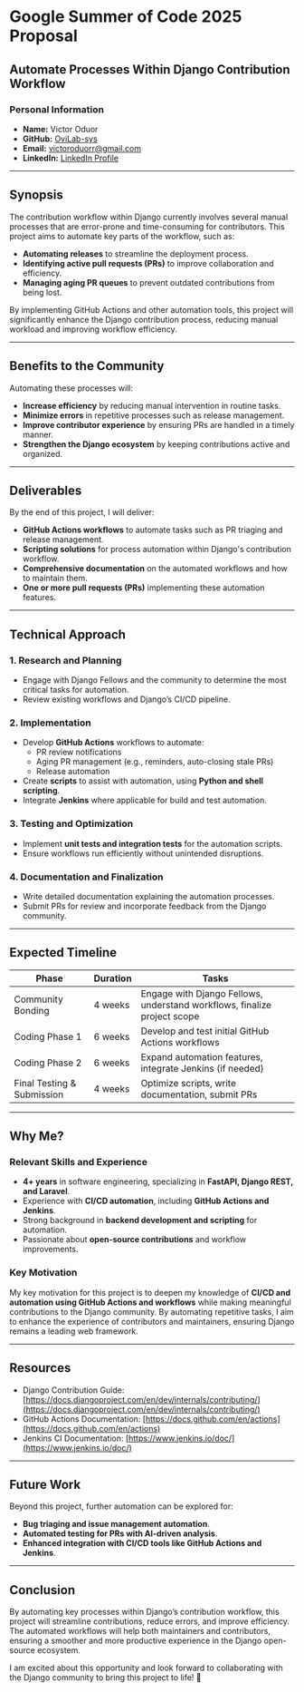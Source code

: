 # **Google Summer of Code 2025 Proposal**

## **Automate Processes Within Django Contribution Workflow**

### **Personal Information**
- **Name:** Victor Oduor
- **GitHub:** [OviLab-sys](https://github.com/OviLab-sys)
- **Email:** victoroduorr@gmail.com
- **LinkedIn:** [LinkedIn Profile](https://www.linkedin.com/in/victor-oduor/)

---

## **Synopsis**
The contribution workflow within Django currently involves several manual processes that are error-prone and time-consuming for contributors. This project aims to automate key parts of the workflow, such as:

- **Automating releases** to streamline the deployment process.
- **Identifying active pull requests (PRs)** to improve collaboration and efficiency.
- **Managing aging PR queues** to prevent outdated contributions from being lost.

By implementing GitHub Actions and other automation tools, this project will significantly enhance the Django contribution process, reducing manual workload and improving workflow efficiency.

---

## **Benefits to the Community**
Automating these processes will:
- **Increase efficiency** by reducing manual intervention in routine tasks.
- **Minimize errors** in repetitive processes such as release management.
- **Improve contributor experience** by ensuring PRs are handled in a timely manner.
- **Strengthen the Django ecosystem** by keeping contributions active and organized.

---

## **Deliverables**
By the end of this project, I will deliver:
- **GitHub Actions workflows** to automate tasks such as PR triaging and release management.
- **Scripting solutions** for process automation within Django's contribution workflow.
- **Comprehensive documentation** on the automated workflows and how to maintain them.
- **One or more pull requests (PRs)** implementing these automation features.

---

## **Technical Approach**
### **1. Research and Planning**
- Engage with Django Fellows and the community to determine the most critical tasks for automation.
- Review existing workflows and Django’s CI/CD pipeline.

### **2. Implementation**
- Develop **GitHub Actions** workflows to automate:
  - PR review notifications
  - Aging PR management (e.g., reminders, auto-closing stale PRs)
  - Release automation
- Create **scripts** to assist with automation, using **Python and shell scripting**.
- Integrate **Jenkins** where applicable for build and test automation.

### **3. Testing and Optimization**
- Implement **unit tests and integration tests** for the automation scripts.
- Ensure workflows run efficiently without unintended disruptions.

### **4. Documentation and Finalization**
- Write detailed documentation explaining the automation processes.
- Submit PRs for review and incorporate feedback from the Django community.

---

## **Expected Timeline**
| **Phase** | **Duration** | **Tasks** |
|-----------|------------|------------|
| Community Bonding | 4 weeks | Engage with Django Fellows, understand workflows, finalize project scope |
| Coding Phase 1 | 6 weeks | Develop and test initial GitHub Actions workflows |
| Coding Phase 2 | 6 weeks | Expand automation features, integrate Jenkins (if needed) |
| Final Testing & Submission | 4 weeks | Optimize scripts, write documentation, submit PRs |

---

## **Why Me?**
### **Relevant Skills and Experience**
- **4+ years** in software engineering, specializing in **FastAPI, Django REST, and Laravel**.
- Experience with **CI/CD automation**, including **GitHub Actions and Jenkins**.
- Strong background in **backend development and scripting** for automation.
- Passionate about **open-source contributions** and workflow improvements.

### **Key Motivation**
My key motivation for this project is to deepen my knowledge of **CI/CD and automation using GitHub Actions and workflows** while making meaningful contributions to the Django community. By automating repetitive tasks, I aim to enhance the experience of contributors and maintainers, ensuring Django remains a leading web framework.

---

## **Resources**
- Django Contribution Guide: [https://docs.djangoproject.com/en/dev/internals/contributing/](https://docs.djangoproject.com/en/dev/internals/contributing/)
- GitHub Actions Documentation: [https://docs.github.com/en/actions](https://docs.github.com/en/actions)
- Jenkins CI Documentation: [https://www.jenkins.io/doc/](https://www.jenkins.io/doc/)

---

## **Future Work**
Beyond this project, further automation can be explored for:
- **Bug triaging and issue management automation**.
- **Automated testing for PRs with AI-driven analysis**.
- **Enhanced integration with CI/CD tools like GitHub Actions and Jenkins**.

---

## **Conclusion**
By automating key processes within Django’s contribution workflow, this project will streamline contributions, reduce errors, and improve efficiency. The automated workflows will help both maintainers and contributors, ensuring a smoother and more productive experience in the Django open-source ecosystem.

I am excited about this opportunity and look forward to collaborating with the Django community to bring this project to life! 🚀
